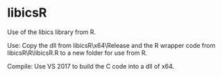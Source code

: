 # libicsR
Use of the libics library from R. 

Use:
Copy the dll from libicsR\x64\Release and the R wrapper code from libicsR\R\libicsR.R to a new folder for use from R.

Compile:
Use VS 2017 to build the C code into a dll of x64.

